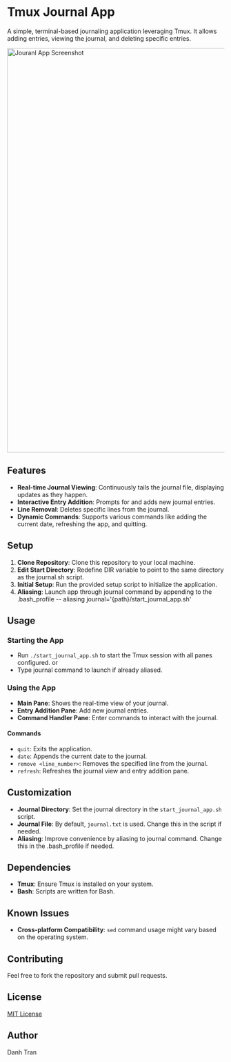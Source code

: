 # Tmux Journal App

A simple, terminal-based journaling application leveraging Tmux. It allows adding entries, viewing the journal, and deleting specific entries.

<img width="937" alt="Jouranl App Screenshot" src="https://github.com/deonneon/tmux_journal_app/assets/13922212/74ddf138-64c0-4e92-8f2e-de459b0ee1dd">


## Features

- **Real-time Journal Viewing**: Continuously tails the journal file, displaying updates as they happen.
- **Interactive Entry Addition**: Prompts for and adds new journal entries.
- **Line Removal**: Deletes specific lines from the journal.
- **Dynamic Commands**: Supports various commands like adding the current date, refreshing the app, and quitting.

## Setup

1. **Clone Repository**: Clone this repository to your local machine.
2. **Edit Start Directory**: Redefine DIR variable to point to the same directory as the journal.sh script.
3. **Initial Setup**: Run the provided setup script to initialize the application.
4. **Aliasing**: Launch app through journal command by appending to the .bash_profile -- aliasing journal='{path}/start_journal_app.sh'

## Usage

### Starting the App

- Run `./start_journal_app.sh` to start the Tmux session with all panes configured.
  or
- Type journal command to launch if already aliased.

### Using the App

- **Main Pane**: Shows the real-time view of your journal.
- **Entry Addition Pane**: Add new journal entries.
- **Command Handler Pane**: Enter commands to interact with the journal.

#### Commands

- `quit`: Exits the application.
- `date`: Appends the current date to the journal.
- `remove <line_number>`: Removes the specified line from the journal.
- `refresh`: Refreshes the journal view and entry addition pane.

## Customization

- **Journal Directory**: Set the journal directory in the `start_journal_app.sh` script.
- **Journal File**: By default, `journal.txt` is used. Change this in the script if needed.
- **Aliasing**: Improve convenience by aliasing to journal command. Change this in the .bash_profile if needed.

## Dependencies

- **Tmux**: Ensure Tmux is installed on your system.
- **Bash**: Scripts are written for Bash.

## Known Issues

- **Cross-platform Compatibility**: `sed` command usage might vary based on the operating system.

## Contributing

Feel free to fork the repository and submit pull requests.

## License

[MIT License](LICENSE)

## Author

Danh Tran
